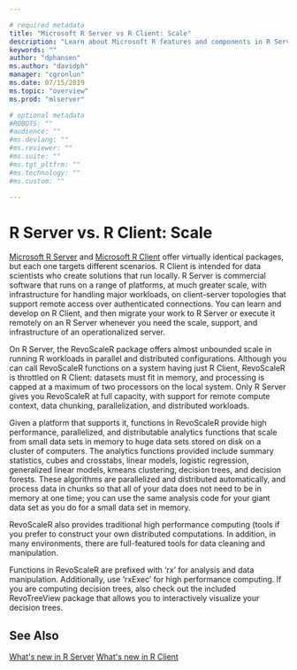 ```yaml
---

# required metadata
title: "Microsoft R Server vs R Client: Scale"
description: "Learn about Microsoft R features and components in R Server, R Client, R Open."
keywords: ""
author: "dphansen"
ms.author: "davidph"
manager: "cgronlun"
ms.date: 07/15/2019
ms.topic: "overview"
ms.prod: "mlserver"

# optional metadata
#ROBOTS: ""
#audience: ""
#ms.devlang: ""
#ms.reviewer: ""
#ms.suite: ""
#ms.tgt_pltfrm: ""
#ms.technology: ""
#ms.custom: ""

---
```



# R Server vs. R Client: Scale

[Microsoft R Server](what-is-microsoft-r-server.md) and [Microsoft R Client](r-client/what-is-microsoft-r-client.md) offer virtually identical packages, but each one targets different scenarios. R Client is intended for data scientists who create solutions that run locally. R Server is commercial software that runs on a range of platforms, at much greater scale, with infrastructure for handling major workloads, on client-server topologies that support remote access over authenticated connections. You can learn and develop on R Client, and then migrate your work to R Server or execute it remotely on an R Server whenever you need the scale, support, and infrastructure of an operationalized server.

On R Server, the RevoScaleR package offers almost unbounded scale in running R workloads in parallel and distributed configurations. Although you can call RevoScaleR functions on a system having just R Client, RevoScaleR is throttled on R Client: datasets must fit in memory, and processing is capped at a maximum of two processors on the local system. Only R Server gives you RevoScaleR at full capacity, with support for remote compute context, data chunking, parallelization, and distributed workloads.

Given a platform that supports it, functions in RevoScaleR provide high performance, parallelized, and distributable analytics functions that scale from small data sets in memory to huge data sets stored on disk on a cluster of computers. The analytics functions provided include summary statistics, cubes and crosstabs, linear models, logistic regression, generalized linear models, kmeans clustering, decision trees, and decision forests. These algorithms are parallelized and distributed automatically, and process data in chunks so that all of your data does not need to be in memory at one time; you can use the same analysis code for your giant data set as you do for a small data set in memory.

RevoScaleR also provides traditional high performance computing (tools if you prefer to construct your own distributed computations. In addition, in many environments, there are full-featured tools for data cleaning and manipulation.

Functions in RevoScaleR are prefixed with ‘rx’ for analysis and data manipulation. Additionally, use ‘rxExec’ for high performance computing. If you are computing decision trees, also check out the included RevoTreeView package that allows you to interactively visualize your decision trees.

## See Also

[What's new in R Server](whats-new-in-r-server.md)
[What's new in R Client](r-client/whats-new-in-r-client.md)